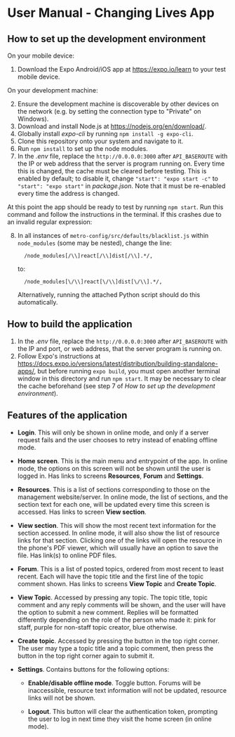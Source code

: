 # User Manual - Changing Lives App
## How to set up the development environment
On your mobile device: 

1. Download the Expo Android/iOS app at <https://expo.io/learn> to your test mobile device.

On your development machine:

2. Ensure the development machine is discoverable by other devices on the network (e.g. by setting the connection type to "Private" on Windows).
3. Download and install Node.js at <https://nodejs.org/en/download/>.
4. Globally install _expo-cli_ by running `npm install -g expo-cli`.
5. Clone this repository onto your system and navigate to it.
6. Run `npm install` to set up the node modules.
7. In the _.env_ file, replace the `http://0.0.0.0:3000` after `API_BASEROUTE` with the IP or web address that the server is program running on. Every time this is changed, the cache must be cleared before testing. This is enabled by default; to disable it, change `"start": "expo start -c"` to `"start": "expo start"` in _package.json_. Note that it must be re-enabled every time the address is changed.

At this point the app should be ready to test by running `npm start`. Run this command and follow the instructions in the terminal. If this crashes due to an invalid regular expression:

8. In all instances of `metro-config/src/defaults/blacklist.js` within `node_modules` (some may be nested), change the line:

    ```
      /node_modules[/\\]react[/\\]dist[/\\].*/,
    ```
    to:
    ```
      /node_modules[\/\\]react[\/\\]dist[\/\\].*/,
    ```
    Alternatively, running the attached Python script should do this automatically.

## How to build the application
1. In the _.env_ file, replace the `http://0.0.0.0:3000` after `API_BASEROUTE` with the IP and port, or web address, that the server program is running on.
2. Follow Expo's instructions at <https://docs.expo.io/versions/latest/distribution/building-standalone-apps/>, but before running `expo build`, you must open another terminal window in this directory and run `npm start`. It may be necessary to clear the cache beforehand (see step 7 of _How to set up the development environment_).


## Features of the application

- **Login**. This will only be shown in online mode, and only if a server request fails and the user chooses to retry instead of enabling offline mode.

- **Home screen**. This is the main menu and entrypoint of the app. In online mode, the options on this screen will not be shown until the user is logged in. Has links to screens **Resources**, **Forum** and **Settings**.

- **Resources**. This is a list of sections corresponding to those on the management website/server. In online mode, the list of sections, and the section text for each one, will be updated every time this screen is accessed. Has links to screen **View section**.

- **View section**. This will show the most recent text information for the section accessed. In online mode, it will also show the list of resource links for that section. Clicking one of the links will open the resource in the phone's PDF viewer, which will usually have an option to save the file. Has link(s) to online PDF files.

- **Forum**. This is a list of posted topics, ordered from most recent to least recent. Each will have the topic title and the first line of the topic comment shown. Has links to screens **View Topic** and **Create Topic**.

- **View Topic**. Accessed by pressing any topic. The topic title, topic comment and any reply comments will be shown, and the user will have the option to submit a new comment. Replies will be formatted differently depending on the role of the person who made it: pink for staff, purple for non-staff topic creator, blue otherwise.

- **Create topic**. Accessed by pressing the button in the top right corner. The user may type a topic title and a topic comment, then press the button in the top right corner again to submit it.

- **Settings**. Contains buttons for the following options:

  - **Enable/disable offline mode**. Toggle button. Forums will be inaccessible, resource text information will not be updated, resource links will not be shown.

  - **Logout**. This button will clear the authentication token, prompting the user to log in next time they visit the home screen (in online mode).
